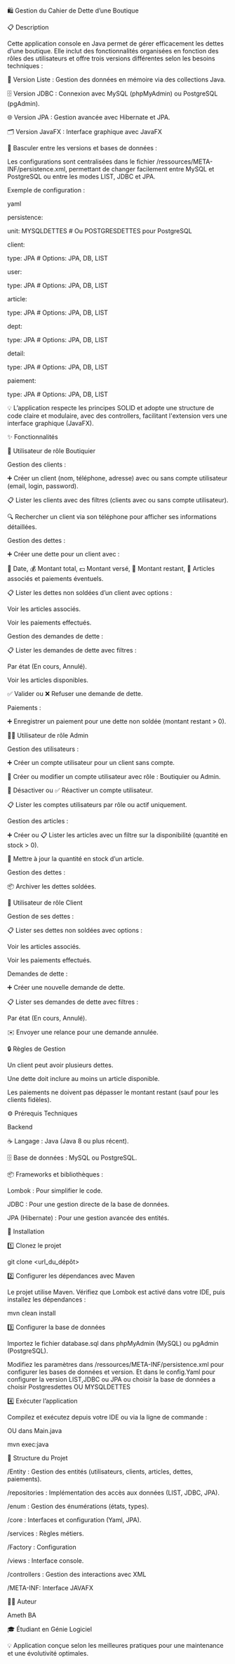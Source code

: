 🛍️ Gestion du Cahier de Dette d’une Boutique

📋 Description

Cette application console en Java permet de gérer efficacement les dettes d’une boutique. Elle inclut des fonctionnalités organisées en fonction des rôles des utilisateurs et offre trois versions différentes selon les besoins techniques :

📂 Version Liste : Gestion des données en mémoire via des collections Java.

🗄️ Version JDBC : Connexion avec MySQL (phpMyAdmin) ou PostgreSQL (pgAdmin).

🌐 Version JPA : Gestion avancée avec Hibernate et JPA.

🗂️  Version JavaFX : Interface graphique avec JavaFX 

🔀 Basculer entre les versions et bases de données :

Les configurations sont centralisées dans le fichier /ressources/META-INF/persistence.xml, permettant de changer facilement entre MySQL et PostgreSQL ou entre les modes LIST, JDBC et JPA.

Exemple de configuration :

yaml

persistence:

  unit: MYSQLDETTES  # Ou POSTGRESDETTES pour PostgreSQL

client:

  type: JPA          # Options: JPA, DB, LIST

user:

  type: JPA          # Options: JPA, DB, LIST

article:

  type: JPA          # Options: JPA, DB, LIST  

dept:
 
  type: JPA          # Options: JPA, DB, LIST  

detail:

  type: JPA          # Options: JPA, DB, LIST  

paiement:

  type: JPA          # Options: JPA, DB, LIST  

💡 L’application respecte les principes SOLID et adopte une structure de code claire et modulaire, avec des controllers, facilitant l'extension vers une interface graphique (JavaFX).

✨ Fonctionnalités

🔑 Utilisateur de rôle Boutiquier

Gestion des clients :

➕ Créer un client (nom, téléphone, adresse) avec ou sans compte utilisateur (email, login, password).

📋 Lister les clients avec des filtres (clients avec ou sans compte utilisateur).

🔍 Rechercher un client via son téléphone pour afficher ses informations détaillées.

Gestion des dettes :

➕ Créer une dette pour un client avec :

📅 Date, 💰 Montant total, 💵 Montant versé, 🧾 Montant restant, 🛒 Articles associés et paiements éventuels.

📋 Lister les dettes non soldées d’un client avec options :

Voir les articles associés.

Voir les paiements effectués.

Gestion des demandes de dette :

📋 Lister les demandes de dette avec filtres :

Par état (En cours, Annulé).

Voir les articles disponibles.

✅ Valider ou ❌ Refuser une demande de dette.

Paiements :

➕ Enregistrer un paiement pour une dette non soldée (montant restant > 0).

👨‍💻 Utilisateur de rôle Admin

Gestion des utilisateurs :

➕ Créer un compte utilisateur pour un client sans compte.

🔄 Créer ou modifier un compte utilisateur avec rôle : Boutiquier ou Admin.

🚫 Désactiver ou ✅ Réactiver un compte utilisateur.

📋 Lister les comptes utilisateurs par rôle ou actif uniquement.

Gestion des articles :

➕ Créer ou 📋 Lister les articles avec un filtre sur la disponibilité (quantité en stock > 0).

🔄 Mettre à jour la quantité en stock d’un article.

Gestion des dettes :

📦 Archiver les dettes soldées.

👤 Utilisateur de rôle Client

Gestion de ses dettes :

📋 Lister ses dettes non soldées avec options :

Voir les articles associés.

Voir les paiements effectués.

Demandes de dette :

➕ Créer une nouvelle demande de dette.

📋 Lister ses demandes de dette avec filtres :

Par état (En cours, Annulé).

✉️ Envoyer une relance pour une demande annulée.

🔒 Règles de Gestion

Un client peut avoir plusieurs dettes.

Une dette doit inclure au moins un article disponible.

Les paiements ne doivent pas dépasser le montant restant (sauf pour les clients fidèles).

⚙️ Prérequis Techniques

Backend

☕ Langage : Java (Java 8 ou plus récent).

🗄️ Base de données : MySQL ou PostgreSQL.

📦 Frameworks et bibliothèques :

Lombok : Pour simplifier le code.

JDBC : Pour une gestion directe de la base de données.

JPA (Hibernate) : Pour une gestion avancée des entités.

🚀 Installation

1️⃣ Clonez le projet

git clone <url_du_dépôt>

2️⃣ Configurer les dépendances avec Maven

Le projet utilise Maven. Vérifiez que Lombok est activé dans votre IDE, puis installez les dépendances :


mvn clean install

3️⃣ Configurer la base de données

Importez le fichier database.sql dans phpMyAdmin (MySQL) ou pgAdmin (PostgreSQL).

Modifiez les paramètres dans /ressources/META-INF/persistence.xml pour configurer les bases de données et version.
Et dans le config.Yaml pour configurer la version LIST,JDBC ou JPA ou choisir la base de données a choisir Postgresdettes OU MYSQLDETTES

4️⃣ Exécuter l’application

Compilez et exécutez depuis votre IDE ou via la ligne de commande :

OU dans Main.java

mvn exec:java

📂 Structure du Projet

/Entity : Gestion des entités (utilisateurs, clients, articles, dettes, paiements).

/repositories : Implémentation des accès aux données (LIST, JDBC, JPA).

/enum : Gestion des énumérations (états, types).

/core : Interfaces et configuration (Yaml, JPA).

/services : Règles métiers.

/Factory : Configuration 

/views : Interface console.

/controllers : Gestion des interactions avec XML

/META-INF: Interface JAVAFX

👨‍💻 Auteur

Ameth BA

🎓 Étudiant en Génie Logiciel

💡 Application conçue selon les meilleures pratiques pour une maintenance et une évolutivité optimales.
